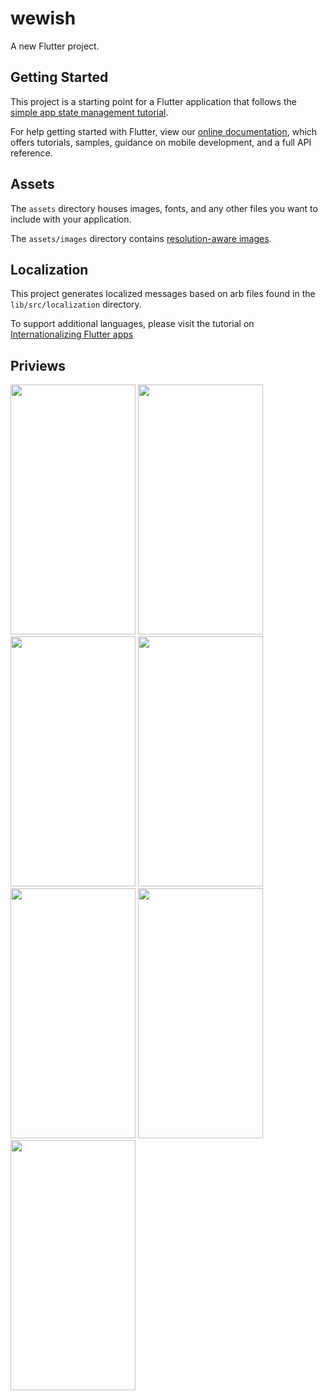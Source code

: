 # wewish

A new Flutter project.

## Getting Started

This project is a starting point for a Flutter application that follows the
[simple app state management
tutorial](https://flutter.dev/docs/development/data-and-backend/state-mgmt/simple).

For help getting started with Flutter, view our
[online documentation](https://flutter.dev/docs), which offers tutorials,
samples, guidance on mobile development, and a full API reference.

## Assets

The `assets` directory houses images, fonts, and any other files you want to
include with your application.

The `assets/images` directory contains [resolution-aware
images](https://flutter.dev/docs/development/ui/assets-and-images#resolution-aware).

## Localization

This project generates localized messages based on arb files found in
the `lib/src/localization` directory.

To support additional languages, please visit the tutorial on
[Internationalizing Flutter
apps](https://flutter.dev/docs/development/accessibility-and-localization/internationalization)


## Priviews
<img src="https://user-images.githubusercontent.com/62127798/149757791-27f83ac9-a744-4fb1-9101-38b4f3c0c0ef.png" width="200" height="400"/>  <img src="https://user-images.githubusercontent.com/62127798/149757793-498653b9-bde0-4430-ace8-eb5800c0f377.png" width="200" height="400"/>  <img src="https://user-images.githubusercontent.com/62127798/149757795-dd4a86f9-2563-4d50-b332-7c74c1e4c369.png" width="200" height="400"/>  <img src="https://user-images.githubusercontent.com/62127798/149757798-7a9561b0-3988-417f-8167-27114ec3cf11.png" width="200" height="400"/> 
<br>
<img src="https://user-images.githubusercontent.com/62127798/149757804-328ce921-8a11-43e3-817a-1cd3eea9b98a.png" width="200" height="400"/>  <img src="https://user-images.githubusercontent.com/62127798/149757803-04eeb506-efe1-452c-8f2a-c0a63460470d.png" width="200" height="400"/>  <img src="https://user-images.githubusercontent.com/62127798/149757786-e067aa36-292a-47eb-aa54-eecbbf2e6434.png" width="200" height="400"/> 
